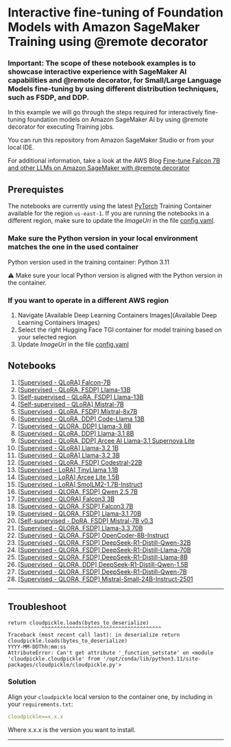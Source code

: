 # Interactive fine-tuning of Foundation Models with Amazon SageMaker Training using @remote decorator

### Important: The scope of these notebook examples is to showcase interactive experience with SageMaker AI capabilities and @remote decorator, for Small/Large Language Models fine-tuning by using different distribution techniques, such as FSDP, and DDP.

In this example we will go through the steps required for interactively fine-tuning foundation models on Amazon SageMaker AI by using @remote decorator for executing Training jobs.

You can run this repository from Amazon SageMaker Studio or from your local IDE.

For additional information, take a look at the AWS Blog [Fine-tune Falcon 7B and other LLMs on Amazon SageMaker with @remote decorator](https://aws.amazon.com/blogs/machine-learning/fine-tune-falcon-7b-and-other-llms-on-amazon-sagemaker-with-remote-decorator/)

## Prerequistes

The notebooks are currently using the latest [PyTorch](https://github.com/aws/deep-learning-containers/blob/master/available_images.md) Training Container available for the region `us-east-1`. If you are running the notebooks in a different region, make sure to update the *ImageUri* in the file [config.yaml](./config.yaml).

### Make sure the Python version in your local environment matches the one in the used container

Python version used in the training container: Python 3.11

⚠️ Make sure your local Python version is aligned with the Python version in the container.

### If you want to operate in a different AWS region

1. Navigate [Available Deep Learning Containers Images](Available Deep Learning Containers Images)
2. Select the right Hugging Face TGI container for model training based on your selected region
3. Update *ImageUri* in the file [config.yaml](./config.yaml)

## Notebooks

1. [[Supervised - QLoRA] Falcon-7B](./falcon/falcon-7b-ddp-qlora-remote-decorator_qa.ipynb)
2. [[Supervised - QLoRA, FSDP] Llama-13B](./llama/llama-13b-qlora-fsdp-remote-decorator_qa.ipynb)
3. [[Self-supervised - QLoRA, FSDP] Llama-13B](./llama/llama-13b-qlora-fsdp-remote-decorator_selfsupervised.ipynb)
4. [[Self-supervised - QLoRA] Mistral-7B](./mistral/mistral-7b-qlora-remote-decorator_selfsupervised.ipynb)
5. [[Supervised - QLoRA, FSDP] Mixtral-8x7B](./mistral/mixtral-8x7b-qlora-fsdp-remote-decorator_qa.ipynb)
6. [[Supervised - QLoRA, DDP] Code-Llama 13B](./llama/code-llama-13b-qlora-ddp-remote-decorator.ipynb)
7. [[Supervised - QLORA, DDP] Llama-3 8B](./llama/llama-3-8b-qlora-ddp-remote-decorator_qa.ipynb)
8. [[Supervised - QLoRA, DDP] Llama-3.1 8B](./llama/llama-3.1-8b-qlora-ddp-remote-decorator_qa.ipynb)
9. [[Supervised - QLoRA, DDP] Arcee AI Llama-3.1 Supernova Lite](./arcee-ai/arcee-ai-llama-3.1-supernova-lite-qlora-ddp-remote-decorator_qa.ipynb)
10. [[Supervised - QLoRA] Llama-3.2 1B](./llama/llama-3.2-1b-qlora-remote-decorator_qa.ipynb)
11. [[Supervised - QLoRA] Llama-3.2 3B](./llama/llama-3.2-3b-qlora-remote-decorator_qa.ipynb)
12. [[Supervised - QLoRA, FSDP] Codestral-22B](./codestral-22b-fsdp-qlora-remote-decorator_qa.ipynb)
13. [[Supervised - LoRA] TinyLlama 1.1B](./llama/tiny-llama-1.1b-lora-remote-decorator_qa.ipynb)
14. [[Supervised - LoRA] Arcee Lite 1.5B](./arcee-ai/arcee-ai-arcee-lite-1.5b-lora-remote-decorator_qa.ipynb)
15. [[Supervised - LoRA] SmolLM2-1.7B-Instruct](./huggingface/smollm2-1.7b-lora-remote-decorator_qa.ipynb)
16. [[Supervised - QLORA, FSDP] Qwen 2.5 7B](./qwen/qwen-2.5-7b-qlora-fsdp-remote-decorator_qa.ipynb)
17. [[Supervised - QLORA] Falcon3 3B](./falcon/falcon3-3b-qlora-remote-decorator_qa.ipynb)
18. [[Supervised - QLORA, FSDP] Falcon3 7B](./falcon/falcon3-7b-fsdp-qlora-remote-decorator_qa.ipynb)
19. [[Supervised - QLORA, FSDP] Llama-3.1 70B](./llama/llama-3.1-70b-fsdp-qlora-remote-decorator_qa.ipynb)
20. [[Self-supervised - DoRA, FSDP] Mistral-7B v0.3](./mistral/mistral-7b-fsdp-dora-remote-decorator_qa.ipynb)
21. [[Supervised - QLORA, FSDP] Llama-3.3 70B](./llama/llama-3.3-70b-fsdp-qlora-remote-decorator_qa.ipynb)
22. [[Supervised - QLORA, FSDP] OpenCoder-8B-Instruct](./infly/opencoder-8b-fsdp-qlora-remote-decorator_qa.ipynb)
23. [[Supervised - QLORA, FSDP] DeepSeek-R1-Distill-Qwen-32B](./deepseek/deepseek-r1-distilled-qwen-32b-fsdp-qlora-remote-decorator_qa.ipynb)
24. [[Supervised - QLORA, FSDP] DeepSeek-R1-Distill-Llama-70B](./deepseek/deepseek-r1-distilled-llama-70b-fsdp-qlora-remote-decorator_qa.ipynb)
25. [[Supervised - QLORA, FSDP] DeepSeek-R1-Distill-Llama-8B](./deepseek/deepseek-r1-distilled-llama-8b-fsdp-qlora-remote-decorator_qa.ipynb)
26. [[Supervised - QLORA, DDP] DeepSeek-R1-Distill-Qwen-1.5B](./deepseek/deepseek-r1-distilled-qwen-1.5b-qlora-remote-decorator_qa.ipynb)
27. [[Supervised - QLORA, FSDP] DeepSeek-R1-Distill-Qwen-7B](./deepseek/deepseek-r1-distilled-qwen-7b-fsdp-qlora-remote-decorator_qa.ipynb)
28. [[Supervised - QLORA, FSDP] Mistral-Small-24B-Instruct-2501](./mistral/mistral-small-24b-fsdp-qlora-remote-decorator_qa.ipynb)

---

## Troubleshoot

```
return cloudpickle.loads(bytes_to_deserialize)
           ^^^^^^^^^^^^^^^^^^^^^^^^^^^^^^^^^^^^^^^
Traceback (most recent call last): in deserialize return cloudpickle.loads(bytes_to_deserialize)
YYYY-MM-DDThh:mm:ss
AttributeError: Can't get attribute '_function_setstate' on <module 'cloudpickle.cloudpickle' from '/opt/conda/lib/python3.11/site-packages/cloudpickle/cloudpickle.py'>
```

### Solution

Align your `cloudpickle` local version to the container one, by including in your `requirements.txt`:

```yaml
cloudpickle==x.x.x
```

Where x.x.x is the version you want to install.

---

